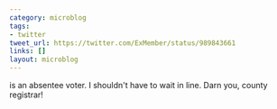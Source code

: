 ```yaml
---
category: microblog
tags:
- twitter
tweet_url: https://twitter.com/ExMember/status/989843661
links: []
layout: microblog
---
```

is an absentee voter. I shouldn't have to wait in line. Darn you, county registrar!
